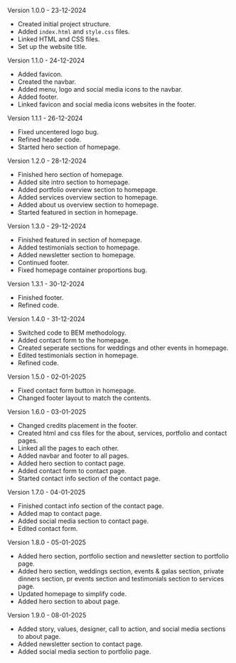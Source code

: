 Version 1.0.0 - 23-12-2024
- Created initial project structure.
- Added `index.html` and `style.css` files.
- Linked HTML and CSS files.
- Set up the website title.

Version 1.1.0 - 24-12-2024
- Added favicon.
- Created the navbar.
- Added menu, logo and social media icons to the navbar.
- Added footer.
- Linked favicon and social media icons websites in the footer.

Version 1.1.1 - 26-12-2024
- Fixed uncentered logo bug.
- Refined header code.
- Started hero section of homepage.

Version 1.2.0 - 28-12-2024
- Finished hero section of homepage.
- Added site intro section to homepage.
- Added portfolio overview section to homepage.
- Added services overview section to homepage.
- Added about us overview section to homepage.
- Started featured in section in homepage.

Version 1.3.0 - 29-12-2024
- Finished featured in section of homepage.
- Added testimonials section to homepage.
- Added newsletter section to homepage.
- Continued footer.
- Fixed homepage container proportions bug.

Version 1.3.1 - 30-12-2024
- Finished footer.
- Refined code.

Version 1.4.0 - 31-12-2024
- Switched code to BEM methodology.
- Added contact form to the homepage.
- Created seperate sections for weddings and other events in homepage.
- Edited testimonials section in homepage.
- Refined code.

Version 1.5.0 - 02-01-2025
- Fixed contact form button in homepage.
- Changed footer layout to match the contents.

Version 1.6.0 - 03-01-2025
- Changed credits placement in the footer.
- Created html and css files for the about, services, portfolio and contact pages.
- Linked all the pages to each other.
- Added navbar and footer to all pages.
- Added hero section to contact page.
- Added contact form to contact page.
- Started contact info section of the contact page.

Version 1.7.0 - 04-01-2025
- Finished contact info section of the contact page.
- Added map to contact page.
- Added social media section to contact page.
- Edited contact form.

Version 1.8.0 - 05-01-2025
- Added hero section, portfolio section and newsletter section to portfolio page.
- Added hero section, weddings section, events & galas section, private dinners section, pr events section and testimonials section to services page.
- Updated homepage to simplify code.
- Added hero section to about page.

Version 1.9.0 - 08-01-2025
- Added story, values, designer, call to action, and social media sections to about page.
- Added newsletter section to contact page.
- Added social media section to portfolio page.

